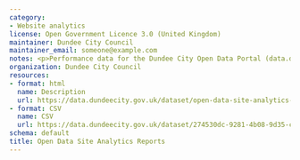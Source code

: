 ```yaml
---
category:
- Website analytics
license: Open Government Licence 3.0 (United Kingdom)
maintainer: Dundee City Council
maintainer_email: someone@example.com
notes: <p>Performance data for the Dundee City Open Data Portal (data.dundeecity.gov.uk).</p>
organization: Dundee City Council
resources:
- format: html
  name: Description
  url: https://data.dundeecity.gov.uk/dataset/open-data-site-analytics-reports
- format: CSV
  name: CSV
  url: https://data.dundeecity.gov.uk/dataset/274530dc-9281-4b08-9d35-cb21e22a9c77/resource/67680618-b655-4e74-810b-89c4f49ef246/download/analytics-todos-los-datos-de-sitios-web-pages-20171001-20180614.csv
schema: default
title: Open Data Site Analytics Reports
---
```

